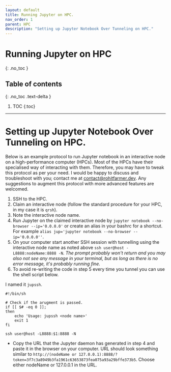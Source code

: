 ```yaml
---
layout: default
title: Running Jupyter on HPC.
nav_order: 1
parent: HPC
description: "Setting up Jupyter Notebook Over Tunneling on HPC."
---
```


# Running Jupyter on HPC
{: .no_toc }

## Table of contents
{: .no_toc .text-delta }

1. TOC
{:toc}

---

# Setting up Jupyter Notebook Over Tunneling on HPC.

Below is an example protocol to run Jupyter notebook in an interactive node on a high-performance computer (HPCs). Most of the HPCs have their specialised way of interacting with them. Therefore, you may have to tweak this protocol as per your need. I would be happy to discuss and troubleshoot with you; contact me at [contact@rohitfarmer.dev](mailto:contact@rohitfarmer.dev). Any suggestions to augment this protocol with more advanced features are welcomed.

1. SSH to the HPC.    
2. Claim an interactive node (follow the standard procedure for your HPC, in my case it is `qrsh`).   
3. Note the interactive node name.  
4. Run Jupyter on the claimed interactive node by `jupyter notebook --no-browser --ip='0.0.0.0'` or create an alias in your bashrc for a shortcut. For example `alias jup='jupyter notebook --no-browser --ip='0.0.0.0''`.  
5. On your computer start another SSH session with tunnelling using the interactive node name as noted above `ssh user@host -L8888:nodeName:8888 -N`. *The prompt probably won't return and you may also not see any message in your terminal, but as long as there is no error message, it's probably running fine.*  
6. To avoid re-writing the code in step 5 every time you tunnel you can use the shell script below.  

I named it `jupssh`.  
```
#!/bin/sh

# Check if the arugment is passed.
if [[ $# -eq 0 ]];
then
    echo 'Usage: jupssh <node name>'
    exit 1
fi

ssh user@host -L8888:$1:8888 -N
```

* Copy the URL that the Jupyter daemon has generated in step 4 and paste it in the browser on your computer. URL should look something similar to `http://(nodeName or 127.0.0.1):8888/?token=3f7c3a8949b3fa1961c63653873fea075a93a29bffe373b5`. Choose either nodeName or 127.0.0.1 in the URL.